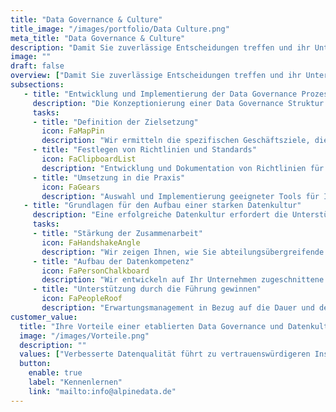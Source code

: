 ```yaml
---
title: "Data Governance & Culture"
title_image: "/images/portfolio/Data Culture.png"
meta_title: "Data Governance & Culture"
description: "Damit Sie zuverlässige Entscheidungen treffen und ihr Unternehmen optimal vor Risiken schützen können, muss gewährleistet werden, dass Ihre Daten korrekt, sicher und gesetzeskonform sind"
image: ""
draft: false
overview: ["Damit Sie zuverlässige Entscheidungen treffen und ihr Unternehmen optimal vor Risiken schützen können, muss gewährleistet werden, dass Ihre Daten korrekt, sicher und gesetzeskonform sind", "Eine Datenkultur etabliert ein datengesteuertes Umfeld, in dem fundierte Entscheidungen die Norm sind. Ihr Team wird so befähigt, auf der Grundlage von Erkenntnissen zu handeln und kontinuierliche Verbesserungen vorzunehmen.", "Eine starke Data Governance in Verbindung mit einer robusten Datenkultur verbessern die betriebliche Effizienz, fördern Innovationen und verschaffen Ihrem Unternehmen einen Wettbewerbsvorteil auf dem Markt gegenüber Unternehmen, die den Mehrwert von Daten noch nicht zu nutzen wissen."]
subsections: 
   - title: "Entwicklung und Implementierung der Data Governance Prozesse​"
     description: "Die Konzeptionierung einer Data Governance Struktur ist umfangreich. Sie umfasst neben dem Definieren von Zielen, dem Zusammenstellen eines Teams und Entwicklung eines Governance Rahmens auch die Implementierung von Prozessen und Technologien zur Sicherstellung der Datenqualität, Sicherheit und Compliance. Eine effektive Data Governance fördert eine datengesteuerte Unternehmenskultur und optimiert die Nutzung von Daten als strategisches Asset​"
     tasks: 
     - title: "Definition der Zielsetzung​​"
       icon: FaMapPin
       description: "Wir ermitteln die spezifischen Geschäftsziele, die durch Data Governance unterstützt werden sollen und legen klare Ziele für Datenqualität, Sicherheit, Compliance fest.​" 
     - title: "Festlegen von Richtlinien und Standards​"
       icon: FaClipboardList
       description: "Entwicklung und Dokumentation von Richtlinien für Datenzugang, -nutzung und -verwaltung sowie Aufsetzen von Prozessen zum Datenmanagement​"  
     - title: "Umsetzung in die Praxis​"
       icon: FaGears
       description: "Auswahl und Implementierung geeigneter Tools für Ihre Governance Prozesse sowie Festlegung von KPI, um den Erfolg der Maßnahmen zu verfolgen​"  
   - title: "Grundlagen für den Aufbau einer starken Datenkultur​"
     description: "Eine erfolgreiche Datenkultur erfordert die Unterstützung der Führungsebene, klare Ziele und eine kontinuierliche Förderung der Datenkompetenz innerhalb der Organisation. Durch die Integration von Daten in Entscheidungsprozesse, den Abbau von Silos und die Förderung von Zusammenarbeit wird eine Kultur geschaffen, in der Daten als zentraler Bestandteil des täglichen Handelns verankert sind.​"
     tasks: 
     - title: "Stärkung der Zusammenarbeit​"
       icon: FaHandshakeAngle
       description: "Wir zeigen Ihnen, wie Sie abteilungsübergreifende Zusammenarbeit, durch das Aufbrechen von Datensilos und das Stärken des Datenaustausches fördern​" 
     - title: "Aufbau der Datenkompetenz​"
       icon: FaPersonChalkboard
       description: "Wir entwickeln auf Ihr Unternehmen zugeschnittene Schulungsprogramme zur Verbesserung der Datenkenntnisse auf allen Ebenen, die Ihre Mitarbeiter befähigen, Daten in ihren Aufgaben effektiv zu nutzen​​" 
     - title: "Unterstützung durch die Führung gewinnen​"
       icon: FaPeopleRoof
       description: "Erwartungsmanagement in Bezug auf die Dauer und den Nutzen von Datenprojekten, um den Buy In des Leadership Teams zu gewährleisten​​"
customer_value:
  title: "Ihre Vorteile einer etablierten Data Governance und Datenkultur​"
  image: "/images/Vorteile.png"
  description: ""
  values: ["Verbesserte Datenqualität führt zu vertrauenswürdigeren Insights und somit zu besseren Entscheidungen", "Durch den Schutz sensibler Daten und die Einhaltung gesetzlicher Vorschriften trägt eine solide Data Governance zu einem reduziertem Risiko von Datenschutzverletzungen bei", "Datenkompetenz führt zu mehr Verantwortlichkeit und Engagement Ihrer Mitarbeiter, da sie befähigt werden, Daten für strategische Erkenntnisse zu nutzen​", "Klare Datenverwaltungsprozesse und standardisierte Verfahren helfen, Fehler zu minimieren und Abläufe zu rationalisieren"]  
  button:
    enable: true
    label: "Kennenlernen"
    link: "mailto:info@alpinedata.de"  
---
```

